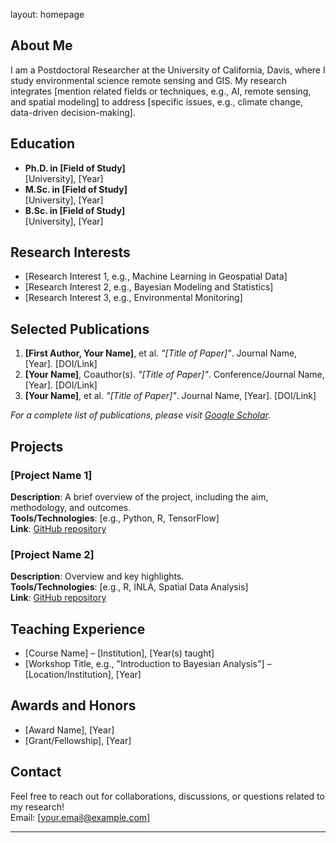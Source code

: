 layout: homepage

## About Me
I am a Postdoctoral Researcher at the University of California, Davis, where I study environmental science remote sensing and GIS. My research integrates [mention related fields or techniques, e.g., AI, remote sensing, and spatial modeling] to address [specific issues, e.g., climate change, data-driven decision-making].

## Education
- **Ph.D. in [Field of Study]**  
  [University], [Year]
- **M.Sc. in [Field of Study]**  
  [University], [Year]
- **B.Sc. in [Field of Study]**  
  [University], [Year]

## Research Interests
- [Research Interest 1, e.g., Machine Learning in Geospatial Data]
- [Research Interest 2, e.g., Bayesian Modeling and Statistics]
- [Research Interest 3, e.g., Environmental Monitoring]

## Selected Publications
1. **[First Author, Your Name]**, et al. *"[Title of Paper]"*. Journal Name, [Year]. [DOI/Link]
2. **[Your Name]**, Coauthor(s). *"[Title of Paper]"*. Conference/Journal Name, [Year]. [DOI/Link]
3. **[Your Name]**, et al. *"[Title of Paper]"*. Journal Name, [Year]. [DOI/Link]

_For a complete list of publications, please visit [Google Scholar](https://scholar.google.com/citations?user=YourProfileID)._

## Projects
### [Project Name 1]
**Description**: A brief overview of the project, including the aim, methodology, and outcomes.  
**Tools/Technologies**: [e.g., Python, R, TensorFlow]  
**Link**: [GitHub repository](https://github.com/YourGitHubUsername/ProjectName)

### [Project Name 2]
**Description**: Overview and key highlights.  
**Tools/Technologies**: [e.g., R, INLA, Spatial Data Analysis]  
**Link**: [GitHub repository](https://github.com/YourGitHubUsername/ProjectName)

## Teaching Experience
- [Course Name] – [Institution], [Year(s) taught]
- [Workshop Title, e.g., "Introduction to Bayesian Analysis"] – [Location/Institution], [Year]

## Awards and Honors
- [Award Name], [Year]
- [Grant/Fellowship], [Year]

## Contact
Feel free to reach out for collaborations, discussions, or questions related to my research!  
Email: [your.email@example.com]

---
